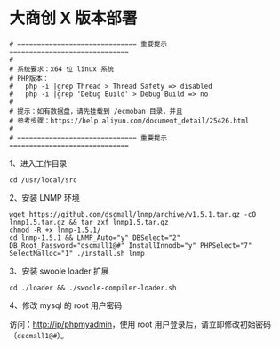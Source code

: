# 大商创 X 版本部署

```
# ============================== 重要提示 ==============================
#
# 系统要求：x64 位 linux 系统
# PHP版本：
#   php -i |grep Thread > Thread Safety => disabled
#   php -i |grep 'Debug Build' > Debug Build => no
#
# 提示：如有数据盘，请先挂载到 /ecmoban 目录，并且
# 参考步骤：https://help.aliyun.com/document_detail/25426.html
# 
# ============================== 重要提示 ==============================
```

1、进入工作目录

```
cd /usr/local/src
```

2、安装 LNMP 环境

```
wget https://github.com/dscmall/lnmp/archive/v1.5.1.tar.gz -cO lnmp1.5.tar.gz && tar zxf lnmp1.5.tar.gz
chmod -R +x lnmp-1.5.1/
cd lnmp-1.5.1 && LNMP_Auto="y" DBSelect="2" DB_Root_Password="dscmall1@#" InstallInnodb="y" PHPSelect="7" SelectMalloc="1" ./install.sh lnmp
```

3、安装 swoole loader 扩展

```
cd ./loader && ./swoole-compiler-loader.sh
```

4、修改 mysql 的 root 用户密码

访问：[http://ip/phpmyadmin](http://ip/phpmyadmin)，使用 root 用户登录后，请立即修改初始密码（`dscmall1@#`）。
